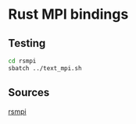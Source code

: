 # Rust MPI bindings

## Testing
```bash
cd rsmpi
sbatch ../text_mpi.sh
```

## Sources
[rsmpi](https://github.com/rsmpi/rsmpi)

